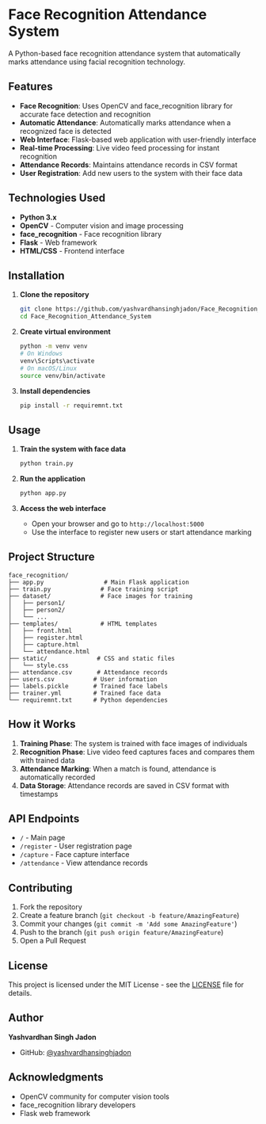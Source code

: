 # Face Recognition Attendance System

A Python-based face recognition attendance system that automatically marks attendance using facial recognition technology.

## Features

- **Face Recognition**: Uses OpenCV and face_recognition library for accurate face detection and recognition
- **Automatic Attendance**: Automatically marks attendance when a recognized face is detected
- **Web Interface**: Flask-based web application with user-friendly interface
- **Real-time Processing**: Live video feed processing for instant recognition
- **Attendance Records**: Maintains attendance records in CSV format
- **User Registration**: Add new users to the system with their face data

## Technologies Used

- **Python 3.x**
- **OpenCV** - Computer vision and image processing
- **face_recognition** - Face recognition library
- **Flask** - Web framework
- **HTML/CSS** - Frontend interface

## Installation

1. **Clone the repository**
   ```bash
   git clone https://github.com/yashvardhansinghjadon/Face_Recognition_Attendance_System.git
   cd Face_Recognition_Attendance_System
   ```

2. **Create virtual environment**
   ```bash
   python -m venv venv
   # On Windows
   venv\Scripts\activate
   # On macOS/Linux
   source venv/bin/activate
   ```

3. **Install dependencies**
   ```bash
   pip install -r requiremnt.txt
   ```

## Usage

1. **Train the system with face data**
   ```bash
   python train.py
   ```

2. **Run the application**
   ```bash
   python app.py
   ```

3. **Access the web interface**
   - Open your browser and go to `http://localhost:5000`
   - Use the interface to register new users or start attendance marking

## Project Structure

```
face_recognition/
├── app.py                 # Main Flask application
├── train.py              # Face training script
├── dataset/              # Face images for training
│   ├── person1/
│   ├── person2/
│   └── ...
├── templates/            # HTML templates
│   ├── front.html
│   ├── register.html
│   ├── capture.html
│   └── attendance.html
├── static/              # CSS and static files
│   └── style.css
├── attendance.csv       # Attendance records
├── users.csv           # User information
├── labels.pickle       # Trained face labels
├── trainer.yml         # Trained face data
└── requiremnt.txt      # Python dependencies
```

## How it Works

1. **Training Phase**: The system is trained with face images of individuals
2. **Recognition Phase**: Live video feed captures faces and compares them with trained data
3. **Attendance Marking**: When a match is found, attendance is automatically recorded
4. **Data Storage**: Attendance records are saved in CSV format with timestamps

## API Endpoints

- `/` - Main page
- `/register` - User registration page
- `/capture` - Face capture interface
- `/attendance` - View attendance records

## Contributing

1. Fork the repository
2. Create a feature branch (`git checkout -b feature/AmazingFeature`)
3. Commit your changes (`git commit -m 'Add some AmazingFeature'`)
4. Push to the branch (`git push origin feature/AmazingFeature`)
5. Open a Pull Request

## License

This project is licensed under the MIT License - see the [LICENSE](LICENSE) file for details.

## Author

**Yashvardhan Singh Jadon**
- GitHub: [@yashvardhansinghjadon](https://github.com/yashvardhansinghjadon)

## Acknowledgments

- OpenCV community for computer vision tools
- face_recognition library developers
- Flask web framework 